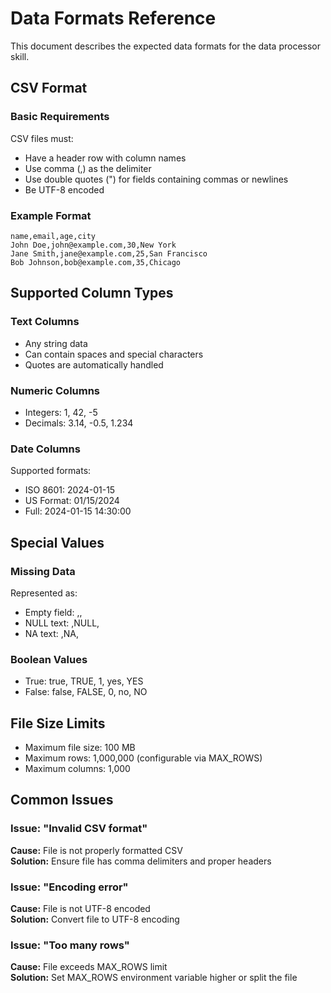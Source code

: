 # Data Formats Reference

This document describes the expected data formats for the data processor skill.

## CSV Format

### Basic Requirements

CSV files must:
- Have a header row with column names
- Use comma (,) as the delimiter
- Use double quotes (") for fields containing commas or newlines
- Be UTF-8 encoded

### Example Format

```csv
name,email,age,city
John Doe,john@example.com,30,New York
Jane Smith,jane@example.com,25,San Francisco
Bob Johnson,bob@example.com,35,Chicago
```

## Supported Column Types

### Text Columns
- Any string data
- Can contain spaces and special characters
- Quotes are automatically handled

### Numeric Columns
- Integers: 1, 42, -5
- Decimals: 3.14, -0.5, 1.234

### Date Columns
Supported formats:
- ISO 8601: 2024-01-15
- US Format: 01/15/2024
- Full: 2024-01-15 14:30:00

## Special Values

### Missing Data
Represented as:
- Empty field: ,,
- NULL text: ,NULL,
- NA text: ,NA,

### Boolean Values
- True: true, TRUE, 1, yes, YES
- False: false, FALSE, 0, no, NO

## File Size Limits

- Maximum file size: 100 MB
- Maximum rows: 1,000,000 (configurable via MAX_ROWS)
- Maximum columns: 1,000

## Common Issues

### Issue: "Invalid CSV format"
**Cause:** File is not properly formatted CSV  
**Solution:** Ensure file has comma delimiters and proper headers

### Issue: "Encoding error"
**Cause:** File is not UTF-8 encoded  
**Solution:** Convert file to UTF-8 encoding

### Issue: "Too many rows"
**Cause:** File exceeds MAX_ROWS limit  
**Solution:** Set MAX_ROWS environment variable higher or split the file
